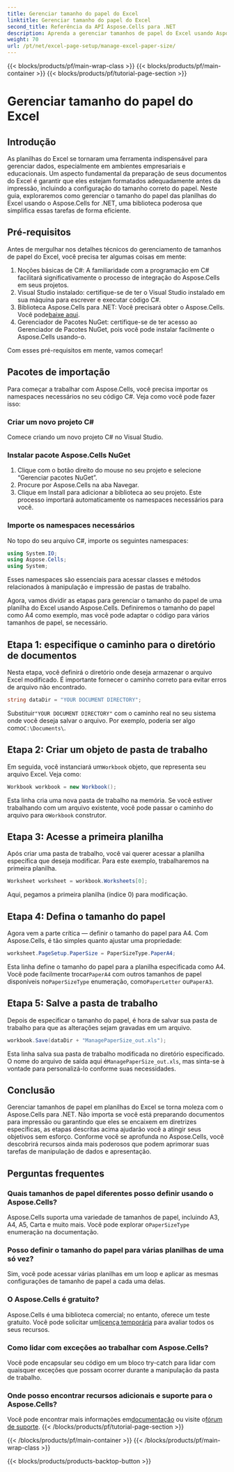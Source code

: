 ```yaml
---
title: Gerenciar tamanho do papel do Excel
linktitle: Gerenciar tamanho do papel do Excel
second_title: Referência da API Aspose.Cells para .NET
description: Aprenda a gerenciar tamanhos de papel do Excel usando Aspose.Cells para .NET. Este guia oferece instruções passo a passo e exemplos para integração perfeita.
weight: 70
url: /pt/net/excel-page-setup/manage-excel-paper-size/
---
```


{{< blocks/products/pf/main-wrap-class >}}
{{< blocks/products/pf/main-container >}}
{{< blocks/products/pf/tutorial-page-section >}}

# Gerenciar tamanho do papel do Excel

## Introdução

As planilhas do Excel se tornaram uma ferramenta indispensável para gerenciar dados, especialmente em ambientes empresariais e educacionais. Um aspecto fundamental da preparação de seus documentos do Excel é garantir que eles estejam formatados adequadamente antes da impressão, incluindo a configuração do tamanho correto do papel. Neste guia, exploraremos como gerenciar o tamanho do papel das planilhas do Excel usando o Aspose.Cells for .NET, uma biblioteca poderosa que simplifica essas tarefas de forma eficiente.

## Pré-requisitos

Antes de mergulhar nos detalhes técnicos do gerenciamento de tamanhos de papel do Excel, você precisa ter algumas coisas em mente:

1. Noções básicas de C#: A familiaridade com a programação em C# facilitará significativamente o processo de integração do Aspose.Cells em seus projetos.
2. Visual Studio instalado: certifique-se de ter o Visual Studio instalado em sua máquina para escrever e executar código C#.
3. Biblioteca Aspose.Cells para .NET: Você precisará obter o Aspose.Cells. Você pode[baixe aqui](https://releases.aspose.com/cells/net/).
4. Gerenciador de Pacotes NuGet: certifique-se de ter acesso ao Gerenciador de Pacotes NuGet, pois você pode instalar facilmente o Aspose.Cells usando-o.

Com esses pré-requisitos em mente, vamos começar!

## Pacotes de importação

Para começar a trabalhar com Aspose.Cells, você precisa importar os namespaces necessários no seu código C#. Veja como você pode fazer isso:

### Criar um novo projeto C#

Comece criando um novo projeto C# no Visual Studio.

### Instalar pacote Aspose.Cells NuGet

1. Clique com o botão direito do mouse no seu projeto e selecione “Gerenciar pacotes NuGet”.
2. Procure por Aspose.Cells na aba Navegar.
3. Clique em Install para adicionar a biblioteca ao seu projeto. Este processo importará automaticamente os namespaces necessários para você.

### Importe os namespaces necessários

No topo do seu arquivo C#, importe os seguintes namespaces:

```csharp
using System.IO;
using Aspose.Cells;
using System;
```

Esses namespaces são essenciais para acessar classes e métodos relacionados à manipulação e impressão de pastas de trabalho.

Agora, vamos dividir as etapas para gerenciar o tamanho do papel de uma planilha do Excel usando Aspose.Cells. Definiremos o tamanho do papel como A4 como exemplo, mas você pode adaptar o código para vários tamanhos de papel, se necessário.

## Etapa 1: especifique o caminho para o diretório de documentos

Nesta etapa, você definirá o diretório onde deseja armazenar o arquivo Excel modificado. É importante fornecer o caminho correto para evitar erros de arquivo não encontrado.

```csharp
string dataDir = "YOUR DOCUMENT DIRECTORY";
```

 Substituir`"YOUR DOCUMENT DIRECTORY"` com o caminho real no seu sistema onde você deseja salvar o arquivo. Por exemplo, poderia ser algo como`C:\Documents\`.

## Etapa 2: Criar um objeto de pasta de trabalho

 Em seguida, você instanciará um`Workbook` objeto, que representa seu arquivo Excel. Veja como:

```csharp
Workbook workbook = new Workbook();
```

 Esta linha cria uma nova pasta de trabalho na memória. Se você estiver trabalhando com um arquivo existente, você pode passar o caminho do arquivo para o`Workbook` construtor.

## Etapa 3: Acesse a primeira planilha

Após criar uma pasta de trabalho, você vai querer acessar a planilha específica que deseja modificar. Para este exemplo, trabalharemos na primeira planilha.

```csharp
Worksheet worksheet = workbook.Worksheets[0];
```

Aqui, pegamos a primeira planilha (índice 0) para modificação.

## Etapa 4: Defina o tamanho do papel

Agora vem a parte crítica — definir o tamanho do papel para A4. Com Aspose.Cells, é tão simples quanto ajustar uma propriedade:

```csharp
worksheet.PageSetup.PaperSize = PaperSizeType.PaperA4;
```

 Esta linha define o tamanho do papel para a planilha especificada como A4. Você pode facilmente trocar`PaperA4` com outros tamanhos de papel disponíveis no`PaperSizeType` enumeração, como`PaperLetter` ou`PaperA3`.

## Etapa 5: Salve a pasta de trabalho

Depois de especificar o tamanho do papel, é hora de salvar sua pasta de trabalho para que as alterações sejam gravadas em um arquivo.

```csharp
workbook.Save(dataDir + "ManagePaperSize_out.xls");
```

 Esta linha salva sua pasta de trabalho modificada no diretório especificado. O nome do arquivo de saída aqui é`ManagePaperSize_out.xls`, mas sinta-se à vontade para personalizá-lo conforme suas necessidades.

## Conclusão

Gerenciar tamanhos de papel em planilhas do Excel se torna moleza com o Aspose.Cells para .NET. Não importa se você está preparando documentos para impressão ou garantindo que eles se encaixem em diretrizes específicas, as etapas descritas acima ajudarão você a atingir seus objetivos sem esforço. Conforme você se aprofunda no Aspose.Cells, você descobrirá recursos ainda mais poderosos que podem aprimorar suas tarefas de manipulação de dados e apresentação.

## Perguntas frequentes

### Quais tamanhos de papel diferentes posso definir usando o Aspose.Cells?
 Aspose.Cells suporta uma variedade de tamanhos de papel, incluindo A3, A4, A5, Carta e muito mais. Você pode explorar o`PaperSizeType` enumeração na documentação.

### Posso definir o tamanho do papel para várias planilhas de uma só vez?
Sim, você pode acessar várias planilhas em um loop e aplicar as mesmas configurações de tamanho de papel a cada uma delas.

### O Aspose.Cells é gratuito?
 Aspose.Cells é uma biblioteca comercial; no entanto, oferece um teste gratuito. Você pode solicitar um[licença temporária](https://purchase.aspose.com/temporary-license/) para avaliar todos os seus recursos.

### Como lidar com exceções ao trabalhar com Aspose.Cells?
Você pode encapsular seu código em um bloco try-catch para lidar com quaisquer exceções que possam ocorrer durante a manipulação da pasta de trabalho.

### Onde posso encontrar recursos adicionais e suporte para o Aspose.Cells?
 Você pode encontrar mais informações em[documentação](https://reference.aspose.com/cells/net/) ou visite o[fórum de suporte](https://forum.aspose.com/c/cells/9).
{{< /blocks/products/pf/tutorial-page-section >}}

{{< /blocks/products/pf/main-container >}}
{{< /blocks/products/pf/main-wrap-class >}}

{{< blocks/products/products-backtop-button >}}
